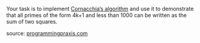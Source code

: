 <div class="md"><p>Your task is to implement <a href="http://en.wikipedia.org/wiki/Cornacchia's_algorithm">Cornacchia’s algorithm</a> and use it to demonstrate that all primes of the form 4k+1 and less than 1000 can be written as the sum of two squares.</p>
<p>source: <a href="http://programmingpraxis.com/2012/04/03/cornacchias-algorithm/">programmingpraxis.com</a></p>
</div>
